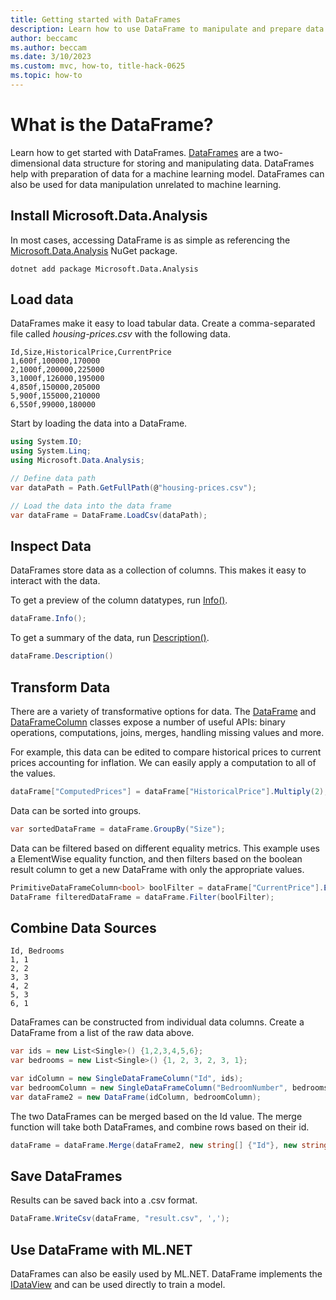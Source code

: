 ```yaml
---
title: Getting started with DataFrames
description: Learn how to use DataFrame to manipulate and prepare data.
author: beccamc
ms.author: beccam
ms.date: 3/10/2023
ms.custom: mvc, how-to, title-hack-0625
ms.topic: how-to
---
```


# What is the DataFrame?

Learn how to get started with DataFrames. [DataFrames](https://learn.microsoft.com/dotnet/api/microsoft.data.analysis.dataframe) are a two-dimensional data structure for storing and manipulating data. DataFrames help with preparation of data for a machine learning model. DataFrames can also be used for data manipulation unrelated to machine learning. 

## Install Microsoft.Data.Analysis

In most cases, accessing DataFrame is as simple as referencing the [Microsoft.Data.Analysis](https://www.nuget.org/packages/Microsoft.Data.Analysis/) NuGet package.

```dotnetcli
dotnet add package Microsoft.Data.Analysis
```

## Load data

DataFrames make it easy to load tabular data. Create a comma-separated file called *housing-prices.csv* with the following data.

```text
Id,Size,HistoricalPrice,CurrentPrice
1,600f,100000,170000
2,1000f,200000,225000
3,1000f,126000,195000
4,850f,150000,205000
5,900f,155000,210000
6,550f,99000,180000
```

Start by loading the data into a DataFrame.

```csharp
using System.IO;
using System.Linq;
using Microsoft.Data.Analysis;

// Define data path
var dataPath = Path.GetFullPath(@"housing-prices.csv");

// Load the data into the data frame
var dataFrame = DataFrame.LoadCsv(dataPath);
```

## Inspect Data

DataFrames store data as a collection of columns. This makes it easy to interact with the data.

To get a preview of the column datatypes, run [Info()](https://learn.microsoft.com/dotnet/api/microsoft.data.analysis.dataframe.info?view=ml-dotnet-preview).

```csharp
dataFrame.Info();
```

To get a summary of the data, run [Description()](https://learn.microsoft.com/dotnet/api/microsoft.data.analysis.dataframe.description?view=ml-dotnet-preview).

```csharp
dataFrame.Description()
```
## Transform Data

There are a variety of transformative options for data. The [DataFrame](https://learn.microsoft.com/dotnet/api/microsoft.data.analysis.dataframe?view=ml-dotnet-preview) and [DataFrameColumn](https://learn.microsoft.com/dotnet/api/microsoft.data.analysis.dataframecolumn?view=ml-dotnet-preview) classes expose a number of useful APIs: binary operations, computations, joins, merges, handling missing values and more.

For example, this data can be edited to compare historical prices to current prices accounting for inflation. We can easily apply a computation to all of the values. 

```csharp
dataFrame["ComputedPrices"] = dataFrame["HistoricalPrice"].Multiply(2);
```

Data can be sorted into groups. 

```csharp
var sortedDataFrame = dataFrame.GroupBy("Size");
```

Data can be filtered based on different equality metrics. This example uses a ElementWise equality function, and then filters based on the boolean result column to get a new DataFrame with only the appropriate values. 

```csharp
PrimitiveDataFrameColumn<bool> boolFilter = dataFrame["CurrentPrice"].ElementwiseGreaterThan(200000);
DataFrame filteredDataFrame = dataFrame.Filter(boolFilter);
```

## Combine Data Sources

```text
Id, Bedrooms	
1, 1	
2, 2	
3, 3	
4, 2	
5, 3	
6, 1
```
DataFrames can be constructed from individual data columns. Create a DataFrame from a list of the raw data above. 

```csharp
var ids = new List<Single>() {1,2,3,4,5,6};
var bedrooms = new List<Single>() {1, 2, 3, 2, 3, 1};

var idColumn = new SingleDataFrameColumn("Id", ids);
var bedroomColumn = new SingleDataFrameColumn("BedroomNumber", bedrooms);
var dataFrame2 = new DataFrame(idColumn, bedroomColumn);
```

The two DataFrames can be merged based on the Id value. The merge function will take both DataFrames, and combine rows based on their id. 

```csharp
dataFrame = dataFrame.Merge(dataFrame2, new string[] {"Id"}, new string[] {"Id"});
```

## Save DataFrames

Results can be saved back into a .csv format. 

```csharp
DataFrame.WriteCsv(dataFrame, "result.csv", ',');
```

## Use DataFrame with ML.NET

DataFrames can also be easily used by ML.NET. DataFrame implements the [IDataView](https://learn.microsoft.com/dotnet/api/microsoft.ml.idataview?view=ml-dotnet) and can be used directly to train a model. 

